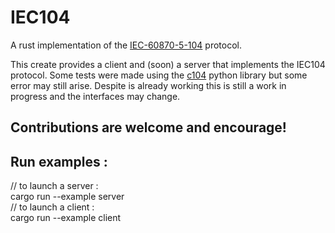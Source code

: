 # IEC104

A rust implementation of the [IEC-60870-5-104](https://en.wikipedia.org/wiki/IEC_60870-5#IEC_60870-5-104) protocol.

This create provides a client and (soon) a server that implements the IEC104 protocol. Some tests were made using the [c104](https://pypi.org/project/c104/) python library but some error may still arise. Despite is already working this is still a work in progress and the interfaces may change.

Contributions are welcome and encourage!
---------------
Run examples :
---------------
// to launch a server :  
cargo run --example server  
// to launch a client :  
cargo run --example client
  
